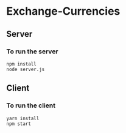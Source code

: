 # Exchange-Currencies

## Server
### To run the server 
```
npm install
node server.js
```

## Client
### To run the client
```
yarn install
npm start
```

